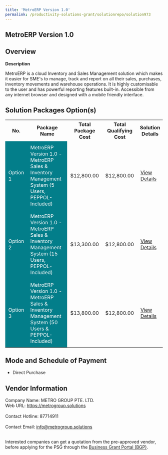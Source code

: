 ```yaml
---
title: 'MetroERP Version 1.0'
permalink: /productivity-solutions-grant/solutionrepo/solution973
---
```


## MetroERP Version 1.0

## Overview

**Description**

MetroERP is a cloud Inventory and Sales Management solution which makes it easier for SME's to manage, track and report on all their sales, purchases, inventory movements and warehouse operations. It is highly customisable to the user and has powerful reporting features built-in. Accessible from any internet browser and designed with a mobile friendly interface.

## Solution Packages Option(s)

<table>
<tr>
<th><b>No.</b></th>
<th><b>Package Name</b></th>
<th><b>Total Package Cost</b></th>
<th><b>Total Qualifying Cost</b></th>
<th><b>Solution Details</b></th>
</tr>
<tr>
<td style='padding: 10px; background-color: #037E8A; color: #FFFFFF;'>Option 1</td>
<td style='padding: 10px; background-color: #037E8A; color: #FFFFFF;'>MetroERP Version 1.0 - MetroERP Sales & Inventory Management System (5 Users, PEPPOL-Included)</td>
<td style='padding: 10px;'>$12,800.00</td>
<td style='padding: 10px;'>$12,800.00</td>
<td style='padding: 10px;'><a href='/images/psg/Desensitised_Metro_Annex_3_CR_wef_5_May_2022_Part_1.pdf' target='_blank'>View Details</a></td>
</tr>
<tr>
<td style='padding: 10px; background-color: #037E8A; color: #FFFFFF;'>Option 2</td>
<td style='padding: 10px; background-color: #037E8A; color: #FFFFFF;'>MetroERP Version 1.0 - MetroERP Sales & Inventory Management System (15 Users, PEPPOL-Included)</td>
<td style='padding: 10px;'>$13,300.00</td>
<td style='padding: 10px;'>$12,800.00</td>
<td style='padding: 10px;'><a href='/images/psg/Desensitised_Metro_Annex_3_CR_wef_5_May_2022_Part_2.pdf' target='_blank'>View Details</a></td>
</tr>
<tr>
<td style='padding: 10px; background-color: #037E8A; color: #FFFFFF;'>Option 3</td>
<td style='padding: 10px; background-color: #037E8A; color: #FFFFFF;'>MetroERP Version 1.0 - MetroERP Sales & Inventory Management System (50 Users & PEPPOL-Included)</td>
<td style='padding: 10px;'>$13,800.00</td>
<td style='padding: 10px;'>$12,800.00</td>
<td style='padding: 10px;'><a href='/images/psg/Desensitised_Metro_Annex_3_CR_wef_5_May_2022_Part_3.pdf' target='_blank'>View Details</a></td>
</tr>
</table>

## Mode and Schedule of Payment

 - Direct Purchase

## Vendor Information

 Company Name: METRO GROUP PTE. LTD.<br>Web URL: https://metrogroup.solutions <br><br>Contact Hotline: 87714911 <br><br>Contact Email: info@metrogroup.solutions <br><br>

Interested companies can get a quotation from the pre-approved vendor, before applying for the PSG through the <a href='https://www.businessgrants.gov.sg/' target='_blank' rel='noopener'>Business Grant Portal (BGP)</a>.

<script src="/jquery/resize-tables.js"></script>
